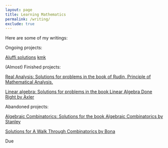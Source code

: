 ```yaml
---
layout: page
title: Learning Mathematics
permalink: /writing/
exclude: true
---
```


Here are some of my writings:

Ongoing projects:

<a href="{{ site.baseurl }}/_notes/AluffiAlgebra_chap1_group.pdf">Aluffi solutions</a>
<a href="https://github.com/ToanQPham/notes/blob/master/AluffiAlgebra_chap1_categories.pdf">kmk</a>

(Almost) Finished projects:

[Real Analysis: Solutions for problems
in the book of Rudin, Principle of Mathematical Analysis.](https://github.com/ToanQPham/RealAnal/blob/master/analysis.pdf)

[Linear algebra: Solutions for problems in
the book Linear Algebra Done Right by Axler](https://github.com/ToanQPham/LinearAlgDoneRight-Axler/blob/master/linear_al_done_right_note.pdf)

Abandoned projects:

[Algebraic Combinatorics: Solutions for the book 
Algebraic Combinatorics by Stanley](https://github.com/ToanQPham/AlgCom-Stanley/blob/master/algcom_chap1.pdf)

[Solutions for A Walk Through Combinatorics by 
Bona](https://github.com/ToanQPham/WalkThroughCom-Bona/blob/master/walk_through_com_Bona.pdf)

Due
